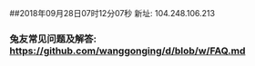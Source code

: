 ##2018年09月28日07时12分07秒 新址: 104.248.106.213
### 兔友常见问题及解答: https://github.com/wanggonging/d/blob/w/FAQ.md

